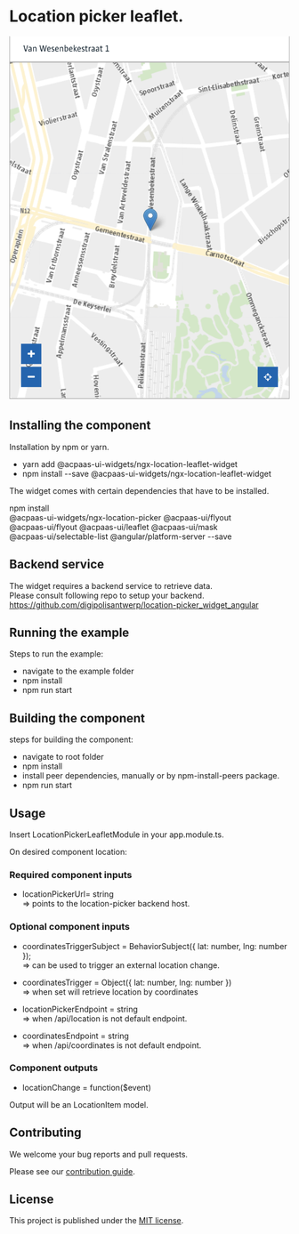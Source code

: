# Location picker leaflet.

![screenshot](example.png)

## Installing the component

Installation by npm or yarn.

* yarn add @acpaas-ui-widgets/ngx-location-leaflet-widget
* npm install --save @acpaas-ui-widgets/ngx-location-leaflet-widget

The widget comes with certain dependencies that have to be installed.

npm install   
@acpaas-ui-widgets/ngx-location-picker @acpaas-ui/flyout   
@acpaas-ui/flyout @acpaas-ui/leaflet @acpaas-ui/mask  
@acpaas-ui/selectable-list @angular/platform-server --save

## Backend service
The widget requires a backend service to retrieve data.  
Please consult following repo to setup your backend.  
https://github.com/digipolisantwerp/location-picker_widget_angular

## Running the example 
Steps to run the example:
* navigate to the example folder
* npm install 
* npm run start

## Building the component
steps for building the component:
* navigate to root folder
* npm install
* install peer dependencies, manually or by npm-install-peers package.
* npm run start 


## Usage
Insert LocationPickerLeafletModule in your app.module.ts.

On desired component location: 
<aui-location-picker-leaflet></aui-location-picker-leaflet>

### Required component inputs 

* locationPickerUrl= string  
 => points to the location-picker backend host. 


### Optional component inputs 

* coordinatesTriggerSubject =  BehaviorSubject({ lat: number, lng: number });   
=> can be used to trigger an external location change.
* coordinatesTrigger = Object({ lat: number, lng: number })  
=> when set will retrieve location by coordinates

* locationPickerEndpoint = string   
=> when /api/location is not default endpoint.
* coordinatesEndpoint = string   
=> when /api/coordinates is not default endpoint.
                             
### Component outputs 

* locationChange = function($event)

Output will be an LocationItem model.

## Contributing

We welcome your bug reports and pull requests.

Please see our [contribution guide](CONTRIBUTING.md).

## License

This project is published under the [MIT license](LICENSE.md).
